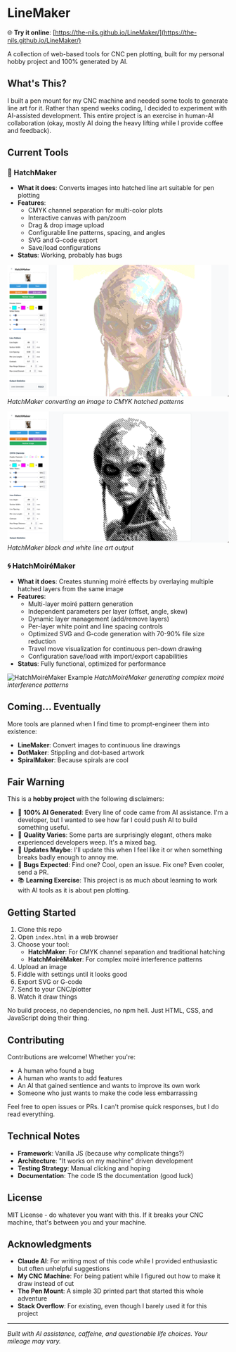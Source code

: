 # LineMaker

🌐 **Try it online**: [https://the-nils.github.io/LineMaker/](https://the-nils.github.io/LineMaker/)

A collection of web-based tools for CNC pen plotting, built for my personal hobby project and 100% generated by AI.

## What's This?

I built a pen mount for my CNC machine and needed some tools to generate line art for it. Rather than spend weeks coding, I decided to experiment with AI-assisted development. This entire project is an exercise in human-AI collaboration (okay, mostly AI doing the heavy lifting while I provide coffee and feedback).

## Current Tools

### 🎨 HatchMaker
- **What it does**: Converts images into hatched line art suitable for pen plotting
- **Features**: 
  - CMYK channel separation for multi-color plots
  - Interactive canvas with pan/zoom
  - Drag & drop image upload
  - Configurable line patterns, spacing, and angles
  - SVG and G-code export
  - Save/load configurations
- **Status**: Working, probably has bugs

![HatchMaker CMYK Example](assets/screenshots/LineMaker-screenshot-CMYK.png)
*HatchMaker converting an image to CMYK hatched patterns*

![HatchMaker BW Example](assets/screenshots/Lineaker-screenshot-BW.png)
*HatchMaker black and white line art output*

### 🌀 HatchMoiréMaker
- **What it does**: Creates stunning moiré effects by overlaying multiple hatched layers from the same image
- **Features**:
  - Multi-layer moiré pattern generation
  - Independent parameters per layer (offset, angle, skew)
  - Dynamic layer management (add/remove layers)
  - Per-layer white point and line spacing controls
  - Optimized SVG and G-code generation with 70-90% file size reduction
  - Travel move visualization for continuous pen-down drawing
  - Configuration save/load with import/export capabilities
- **Status**: Fully functional, optimized for performance

![HatchMoiréMaker Example](assets/screenshots/moiremaker_screenshot.png)
*HatchMoiréMaker generating complex moiré interference patterns*

## Coming... Eventually

More tools are planned when I find time to prompt-engineer them into existence:
- **LineMaker**: Convert images to continuous line drawings
- **DotMaker**: Stippling and dot-based artwork
- **SpiralMaker**: Because spirals are cool

## Fair Warning

This is a **hobby project** with the following disclaimers:

- 🤖 **100% AI Generated**: Every line of code came from AI assistance. I'm a developer, but I wanted to see how far I could push AI to build something useful.
- 🎲 **Quality Varies**: Some parts are surprisingly elegant, others make experienced developers weep. It's a mixed bag.
- 🔄 **Updates Maybe**: I'll update this when I feel like it or when something breaks badly enough to annoy me.
- 🐛 **Bugs Expected**: Find one? Cool, open an issue. Fix one? Even cooler, send a PR.
- 📚 **Learning Exercise**: This project is as much about learning to work with AI tools as it is about pen plotting.

## Getting Started

1. Clone this repo
2. Open `index.html` in a web browser
3. Choose your tool:
   - **HatchMaker**: For CMYK channel separation and traditional hatching
   - **HatchMoiréMaker**: For complex moiré interference patterns
4. Upload an image
5. Fiddle with settings until it looks good
6. Export SVG or G-code
7. Send to your CNC/plotter
8. Watch it draw things

No build process, no dependencies, no npm hell. Just HTML, CSS, and JavaScript doing their thing.

## Contributing

Contributions are welcome! Whether you're:
- A human who found a bug
- A human who wants to add features
- An AI that gained sentience and wants to improve its own work
- Someone who just wants to make the code less embarrassing

Feel free to open issues or PRs. I can't promise quick responses, but I do read everything.

## Technical Notes

- **Framework**: Vanilla JS (because why complicate things?)
- **Architecture**: "It works on my machine" driven development
- **Testing Strategy**: Manual clicking and hoping
- **Documentation**: The code IS the documentation (good luck)

## License

MIT License - do whatever you want with this. If it breaks your CNC machine, that's between you and your machine.

## Acknowledgments

- **Claude AI**: For writing most of this code while I provided enthusiastic but often unhelpful suggestions
- **My CNC Machine**: For being patient while I figured out how to make it draw instead of cut
- **The Pen Mount**: A simple 3D printed part that started this whole adventure
- **Stack Overflow**: For existing, even though I barely used it for this project

---

*Built with AI assistance, caffeine, and questionable life choices. Your mileage may vary.*